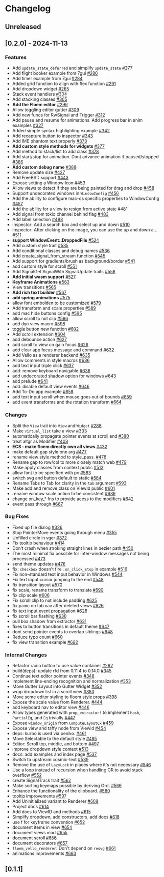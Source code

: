 # Changelog

## Unreleased


## [0.2.0] - 2024-11-13

### Features
- Add `update_state_deferred` and simplify `update_state` [#277](https://github.com/lapce/floem/pull/277)
- Add flight booker example from 7gui [#280](https://github.com/lapce/floem/pull/280)
- Add timer example from 7gui [#284](https://github.com/lapce/floem/pull/284)
- Added grid function to align with flex function [#291](https://github.com/lapce/floem/pull/291)
- Add dropdown widget [#265](https://github.com/lapce/floem/pull/265)
- Stack event handlers [#304](https://github.com/lapce/floem/pull/304)
- Add stacking classes [#305](https://github.com/lapce/floem/pull/305)
- **Add the Floem editor** [#296](https://github.com/lapce/floem/pull/296)
- Allow toggling editor gutter [#309](https://github.com/lapce/floem/pull/309)
- Add new funcs for RwSignal and Trigger [#312](https://github.com/lapce/floem/pull/312)
- Add pause and resume for animations. Add progress bar in anim examples [#327](https://github.com/lapce/floem/pull/327)
- Added simple syntax highlighting example [#342](https://github.com/lapce/floem/pull/342)
- Add recapture button to inspector [#343](https://github.com/lapce/floem/pull/343)
- Add IME phantom text properly [#373](https://github.com/lapce/floem/pull/373)
- **Add custom style methods for widgets** [#377](https://github.com/lapce/floem/pull/377)
- Add method to stack/list to add class [#378](https://github.com/lapce/floem/pull/378)
- Add start/stop for animation. Dont advance animation if paused/stopped [#386](https://github.com/lapce/floem/pull/386)
- **Add custom debug name** [#388](https://github.com/lapce/floem/pull/388)
- Remove update size [#427](https://github.com/lapce/floem/pull/427)
- Add FreeBSD support [#443](https://github.com/lapce/floem/pull/443)
- Expose setting a Window Icon [#453](https://github.com/lapce/floem/pull/453)
- Allow views to detect if they are being painted for drag and drop [#458](https://github.com/lapce/floem/pull/458)
- Support undecorated windows in `WindowConfig` [#456](https://github.com/lapce/floem/pull/456)
- Add the ability to configure mac-os specific properties to WindowConfig [#457](https://github.com/lapce/floem/pull/457)
- Add the ability for a view to resign from active state [#481](https://github.com/lapce/floem/pull/481)
- Add signal from tokio channel behind flag [#483](https://github.com/lapce/floem/pull/483)
- Add label selection [#488](https://github.com/lapce/floem/pull/488)
- inspector: Add a search box and select up and down [#510](https://github.com/lapce/floem/pull/510)
- inspector: After clicking on the image, you can use the up and down a… [#511](https://github.com/lapce/floem/pull/511)
- **support WindowEvent::DroppedFile** [#524](https://github.com/lapce/floem/pull/524)
- Add custom style trait [#535](https://github.com/lapce/floem/pull/535)
- Add conditional classes and debug names [#536](https://github.com/lapce/floem/pull/536)
- Add create_signal_from_stream function [#545](https://github.com/lapce/floem/pull/545)
- Add support for gradients/brush as background/border [#541](https://github.com/lapce/floem/pull/541)
- add custom style for scroll [#551](https://github.com/lapce/floem/pull/551)
- Add SignalGet SignalWith SignalUpdate traits [#558](https://github.com/lapce/floem/pull/558)
- **Add initial wasm support** [#527](https://github.com/lapce/floem/pull/527)
- **Keyframe Animations** [#563](https://github.com/lapce/floem/pull/563)
- View transitions [#565](https://github.com/lapce/floem/pull/565)
- **Add rich text builder** [#567](https://github.com/lapce/floem/pull/567)
- **add spring animations** [#575](https://github.com/lapce/floem/pull/575)
- allow font embolden to be customized [#579](https://github.com/lapce/floem/pull/579)
- Add transform and scale properties [#589](https://github.com/lapce/floem/pull/589)
- add mac hide buttons config [#595](https://github.com/lapce/floem/pull/595)
- allow scroll to not clip [#596](https://github.com/lapce/floem/pull/596)
- add dyn view macro [#598](https://github.com/lapce/floem/pull/598)
- toggle button new function [#602](https://github.com/lapce/floem/pull/602)
- Add scroll extension [#604](https://github.com/lapce/floem/pull/604)
- add debounce action [#627](https://github.com/lapce/floem/pull/627)
- add scroll to view on gain focus [#629](https://github.com/lapce/floem/pull/629)
- add clear app focus message and command [#632](https://github.com/lapce/floem/pull/632)
- Add Vello as a renderer backend [#635](https://github.com/lapce/floem/pull/635)
- Allow comments in style macros [#636](https://github.com/lapce/floem/pull/636)
- add text input triple click [#637](https://github.com/lapce/floem/pull/637)
- add: remove keyboard navigable [#638](https://github.com/lapce/floem/pull/638)
- add undecorated shadow option for windows [#643](https://github.com/lapce/floem/pull/643)
- add prelude [#641](https://github.com/lapce/floem/pull/641)
- add: disable default view events [#646](https://github.com/lapce/floem/pull/646)
- Add To-Do app example [#658](https://github.com/lapce/floem/pull/658)
- add text input scroll when mouse goes out of bounds [#659](https://github.com/lapce/floem/pull/659)
- add event transforms and the rotation transform [#664](https://github.com/lapce/floem/pull/664)

### Changes
- Split the `View` trait into `View` and `Widget` [#288](https://github.com/lapce/floem/pull/288)
- Make `virtual_list` take a view [#333](https://github.com/lapce/floem/pull/333)
- automatically propagate pointer events at scroll end [#380](https://github.com/lapce/floem/pull/380)
- treat altgr as Modifier [#408](https://github.com/lapce/floem/pull/408)
- **ECS - make floem directly own all views** [#432](https://github.com/lapce/floem/pull/432)
- make default gap style one arg [#477](https://github.com/lapce/floem/pull/477)
- rename view style method to style_pass. [#478](https://github.com/lapce/floem/pull/478)
- Rename gap to row/col to more closely match web [#479](https://github.com/lapce/floem/pull/479)
- Make apply classes from context public [#512](https://github.com/lapce/floem/pull/512)
- allow font to be specified with px [#583](https://github.com/lapce/floem/pull/583)
- switch svg and button default to static [#584](https://github.com/lapce/floem/pull/584)
- Rename Tabs to Tab for clarity in the `tab` argument [#593](https://github.com/lapce/floem/pull/593)
- Make add and remove class on ViewId public [#601](https://github.com/lapce/floem/pull/601)
- rename window scale action to be consistent [#639](https://github.com/lapce/floem/pull/639)
- change on_key_* fns to provide acess to the modifiers [#642](https://github.com/lapce/floem/pull/642)
- event pass through [#667](https://github.com/lapce/floem/pull/667)

### Bug Fixes
- Fixed up file dialog [#326](https://github.com/lapce/floem/pull/326)
- Stop PointerMove events going through menu [#355](https://github.com/lapce/floem/pull/355)
- Unfilled circle in vger [#372](https://github.com/lapce/floem/pull/372)
- Fix tooltip behaviour [#414](https://github.com/lapce/floem/pull/414)
- Don't crash when stroking straight lines in bezier path [#450](https://github.com/lapce/floem/pull/450)
- The most minimal fix possible for inter-window messages not being processed [#473](https://github.com/lapce/floem/pull/473)
- send theme updates [#476](https://github.com/lapce/floem/pull/476)
- fix: `checkbox` doesn't fire `.on_click_stop` in example [#516](https://github.com/lapce/floem/pull/516)
- Fix non-standard text input behavior in Windows [#544](https://github.com/lapce/floem/pull/544)
- Fix text input cursor jumping to the end [#548](https://github.com/lapce/floem/pull/548)
- fix transition layout [#570](https://github.com/lapce/floem/pull/570)
- fix scale, rename transform to translate [#590](https://github.com/lapce/floem/pull/590)
- fix clip scale [#606](https://github.com/lapce/floem/pull/606)
- Fix scroll clip to not include padding [#625](https://github.com/lapce/floem/pull/625)
- fix panic on tab nav after deleted views [#626](https://github.com/lapce/floem/pull/626)
- fix text input event propagation [#628](https://github.com/lapce/floem/pull/628)
- fix scroll bar flashing [#630](https://github.com/lapce/floem/pull/630)
- pull box shadow from extractor [#631](https://github.com/lapce/floem/pull/631)
- fixes to button transitions in default theme [#647](https://github.com/lapce/floem/pull/647)
- dont send pointer events to overlap siblings [#648](https://github.com/lapce/floem/pull/648)
- Reduce typo count [#660](https://github.com/lapce/floem/pull/660)
- fix view transition example [#662](https://github.com/lapce/floem/pull/662)

### Internal Changes
- Refactor radio button to use value container [#292](https://github.com/lapce/floem/pull/292)
- build(deps): update rfd from 0.11.4 to 0.14.0 [#345](https://github.com/lapce/floem/pull/345)
- Continue text editor pointer events [#348](https://github.com/lapce/floem/pull/348)
- Implement line-ending recognition and normalization [#353](https://github.com/lapce/floem/pull/353)
- Move Gutter Layout into Gutter Widget [#352](https://github.com/lapce/floem/pull/352)
- wrap dropdown list in a scroll view [#383](https://github.com/lapce/floem/pull/383)
- Move some editor styling to floem style props [#398](https://github.com/lapce/floem/pull/398)
- Expose the scale value from Renderer. [#444](https://github.com/lapce/floem/pull/444)
- add keyboard nav to editor view [#446](https://github.com/lapce/floem/pull/446)
- Allow types generated with `prop_extractor!` to implement `Hash`, `PartialEq`, and `Eq` trivially [#447](https://github.com/lapce/floem/pull/447)
- Expose `window_origin` from `ComputeLayoutCx` [#459](https://github.com/lapce/floem/pull/459)
- Expose view and taffy node from ViewId [#454](https://github.com/lapce/floem/pull/454)
- deps: kurbo is used via peniko. [#461](https://github.com/lapce/floem/pull/461)
- Move Selectable to the default style [#495](https://github.com/lapce/floem/pull/495)
- Editor: Scroll top, middle, and bottom [#497](https://github.com/lapce/floem/pull/497)
- improve dropdown style context [#513](https://github.com/lapce/floem/pull/513)
- docs: add examples and index page [#537](https://github.com/lapce/floem/pull/537)
- Switch to upstream cosmic-text [#539](https://github.com/lapce/floem/pull/539)
- Remove the use of `LazyLock` in places where it's not necessary [#546](https://github.com/lapce/floem/pull/546)
- Use a loop instead of recursion when handling CR to avoid stack overflow [#552](https://github.com/lapce/floem/pull/552)
- create SignalTrack trait [#562](https://github.com/lapce/floem/pull/562)
- Make sorting keymaps possible by deriving Ord. [#566](https://github.com/lapce/floem/pull/566)
- Enhance the functionality of the clipboard. [#580](https://github.com/lapce/floem/pull/580)
- tooltip improvements [#597](https://github.com/lapce/floem/pull/597)
- Add Uninitialized variant to Renderer [#608](https://github.com/lapce/floem/pull/608)
- Project docs [#614](https://github.com/lapce/floem/pull/614)
- Add docs to ViewID and methods [#615](https://github.com/lapce/floem/pull/615)
- Simplify dropdown, add constructors, add docs [#618](https://github.com/lapce/floem/pull/618)
- use f for keyframe convention [#652](https://github.com/lapce/floem/pull/652)
- document items in view [#654](https://github.com/lapce/floem/pull/654)
- document views mod [#655](https://github.com/lapce/floem/pull/655)
- document scroll [#656](https://github.com/lapce/floem/pull/656)
- document decorators [#657](https://github.com/lapce/floem/pull/657)
- `floem_vello_renderer`: Don't depend on `resvg` [#661](https://github.com/lapce/floem/pull/661)
- animations improvements [#663](https://github.com/lapce/floem/pull/663)

## [0.1.1]
